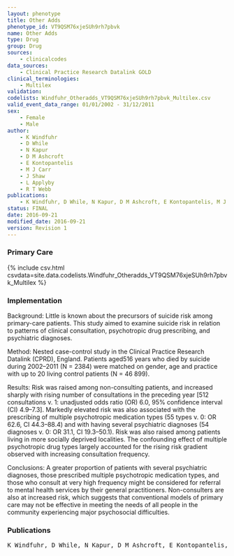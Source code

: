 ```yaml
---
layout: phenotype
title: Other Adds
phenotype_id: VT9QSM76xjeSUh9rh7pbvk
name: Other Adds
type: Drug
group: Drug
sources: 
    - clinicalcodes
data_sources:
    - Clinical Practice Research Datalink GOLD
clinical_terminologies:
    - Multilex
validation:
codelists: Windfuhr_Otheradds_VT9QSM76xjeSUh9rh7pbvk_Multilex.csv
valid_event_data_range: 01/01/2002 - 31/12/2011
sex:
    - Female
    - Male
author:
    - K Windfuhr
    - D While
    - N Kapur
    - D M Ashcroft
    - E Kontopantelis
    - M J Carr
    - J Shaw
    - L Applyby
    - R T Webb
publications:
    - K Windfuhr, D While, N Kapur, D M Ashcroft, E Kontopantelis, M J Carr, J Shaw, L Appleby, R T Webb, Suicide risk linked with clinical consultation frequency, psychiatric diagnoses and psychotropic medication prescribing in a national study of primary-care patients. Psychological Medicine, 46, 3407-3417, 2016.
status: FINAL
date: 2016-09-21
modified_date: 2016-09-21
version: Revision 1
---
```


### Primary Care

{% include csv.html csvdata=site.data.codelists.Windfuhr_Otheradds_VT9QSM76xjeSUh9rh7pbvk_Multilex %}

### Implementation

Background:
Little is known about the precursors of suicide risk among primary-care patients. This study aimed to examine suicide risk in relation to patterns of clinical consultation, psychotropic drug prescribing, and psychiatric diagnoses.

Method: 
Nested case-control study in the Clinical Practice Research Datalink (CPRD), England. Patients aged516 years who died by suicide during 2002–2011 (N = 2384) were matched on gender, age and practice with up to 20 living control patients (N = 46 899).

Results: 
Risk was raised among non-consulting patients, and increased sharply with rising number of consultations in the preceding year [512 consultations v. 1: unadjusted odds ratio (OR) 6.0, 95% confidence interval (CI) 4.9–7.3]. Markedly elevated risk was also associated with the prescribing of multiple psychotropic medication types (55 types v. 0: OR 62.6, CI 44.3–88.4) and with having several psychiatric diagnoses (54 diagnoses v. 0: OR 31.1, CI 19.3–50.1). Risk was also raised among patients living in more socially deprived localities. The confounding effect of multiple psychotropic drug types largely accounted for the rising risk gradient observed with increasing consultation frequency.

Conclusions: 
A greater proportion of patients with several psychiatric diagnoses, those prescribed multiple psychotropic medication types, and those who consult at very high frequency might be considered for referral to mental health services by their general practitioners. Non-consulters are also at increased risk, which suggests that conventional models of primary care may not be effective in meeting the needs of all people in the community experiencing major psychosocial difficulties.

### Publications

<pre>
K Windfuhr, D While, N Kapur, D M Ashcroft, E Kontopantelis, M J Carr, J Shaw, L Appleby, R T Webb, Suicide risk linked with clinical consultation frequency, psychiatric diagnoses and psychotropic medication prescribing in a national study of primary-care patients. Psychological Medicine, 46, 3407-3417, 2016.
</pre>
